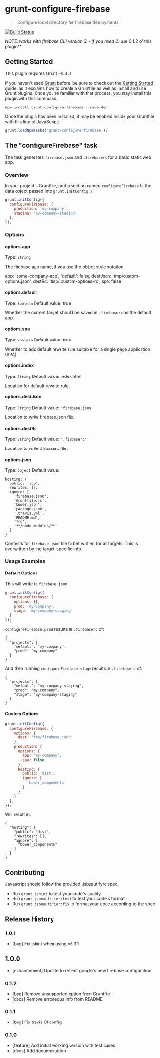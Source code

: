 # grunt-configure-firebase

> Configure local directory for firebase deployments

[![Build Status](https://travis-ci.org/QulinaryOrg/grunt-configure-firebase.svg?branch=master)](https://travis-ci.org/QulinaryOrg/grunt-configure-firebase)

**NOTE: works with firebase CLI version 3.* - if you need 2.* use 0.1.2 of this plugin**

## Getting Started
This plugin requires Grunt `~0.4.5`

If you haven't used [Grunt](http://gruntjs.com/) before, be sure to check out the [Getting Started](http://gruntjs.com/getting-started) guide, as it explains how to create a [Gruntfile](http://gruntjs.com/sample-gruntfile) as well as install and use Grunt plugins. Once you're familiar with that process, you may install this plugin with this command:

```shell
npm install grunt-configure-firebase --save-dev
```

Once the plugin has been installed, it may be enabled inside your Gruntfile with this line of JavaScript:

```js
grunt.loadNpmTasks('grunt-configure-firebase');
```

## The "configureFirebase" task

The task generates `firebase.json` and `.firebaserc` for a basic static web app.

### Overview
In your project's Gruntfile, add a section named `configureFirebase` to the data object passed into `grunt.initConfig()`.

```js
grunt.initConfig({
  configureFirebase: {
    production: 'my-company',
    staging: 'my-company-staging'
  },
});
```

### Options

#### options.app
Type: `String`

The firebase app name, if you use the object style notation

app: 'some-company-app',
'default': false,
destJson: 'tmp/custom-options.json',
destRc: 'tmp/.custom-options-rc',
spa: false

#### options.default
Type: `Boolean`
Default value: true

Whether the current target should be saved in `.firebaserc` as the default app.

#### options.spa
Type: `Boolean`
Default value: true

Whether to add default rewrite rule suitable for a single page application (SPA)

#### options.index
Type: `String`
Default value: index.html

Location for default rewrite rule.

#### options.destJson
Type: `String`
Default value: `'firebase.json'`

Location to write firebase.json file.

#### options.destRc
Type: `String`
Default value: `'.firbaserc'`

Location to write .firbaserc file.

#### options.json
Type: `Object`
Default value:
```
hosting: {
  public: 'app',
  rewrites: [],
  ignore: [
    'firebase.json',
    'Gruntfile.js',
    'bower.json',
    'package.json',
    '.travis.yml',
    'README.md',
    '*rc',
    '**/node_modules/**'
  ]
}
```

Contents for `firebase.json` file to bet written for all targets. This is overwritten by the target-specific info.

### Usage Examples

#### Default Options

This will write to `firebase.json`

```js
grunt.initConfig({
  configureFirebase: {
    options: {},
    prod: 'my-company',
    stage: 'my-company-staging'
  }
});
```

`configureFirebase:prod` results in `.firebaserc` of:

```
{
  "projects": {
    "default": "my-company",
    "prod": "my-company"
  }
}
```

And then running `configureFirebase:stage` results in `.firebaserc` of:

```
{
  "projects": {
    "default": "my-company-staging",
    "prod": "my-company",
    "stage": "my-company-staging"
  }
}
```

#### Custom Options

```js
grunt.initConfig({
  configureFirebase: {
    options: {
      dest: 'tmp/firebase.json'
    },
    production: {
      options: {
        app: 'my-company',
        spa: false
      },
      hosting: {        
        public: 'dist',
        ignore: [
          'bower_components'
        ]  
      }
    }
  },
});
```

Will result in:

```
{
  "hosting": {
    "public": "dist",
    "rewrites": [],    
    "ignore": [
      "bower_components"
    ]
  }
}
```

## Contributing

Javascript should follow the provided .jsbeautifyrc spec.

* Run `grunt jshint` to test your code's quality
* Run `grunt jsbeautifier:test` to test your code's format'
* Run `grunt jsbeautifier:fix` to format your code according to the spec

## Release History

### 1.0.1

* [bug] Fix jshint when using v6.3.1

## 1.0.0

* [enhancement] Update to reflect google's new firebase configuration

### 0.1.2

* [bug] Remove unsupported option from Gruntfile
* [docs] Remove erroneous info from README

### 0.1.1

* [bug] Fix travis CI config

### 0.1.0

* [feature] Add initial working version with test cases
* [docs] Add documentation


